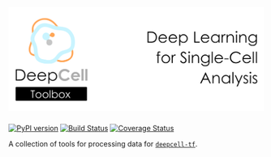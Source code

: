 # ![DeepCell Toolbox Banner](https://raw.githubusercontent.com/vanvalenlab/deepcell-toolbox/master/docs/images/DeepCell_toolbox_Banner.png)

[![PyPI version](https://badge.fury.io/py/Deepcell-Toolbox.svg)](https://badge.fury.io/py/deepcell-toolbox)
[![Build Status](https://travis-ci.com/vanvalenlab/deepcell-toolbox.svg?branch=master)](https://travis-ci.com/vanvalenlab/deepcell-toolbox)
[![Coverage Status](https://coveralls.io/repos/github/vanvalenlab/deepcell-toolbox/badge.svg?branch=master)](https://coveralls.io/github/vanvalenlab/deepcell-toolbox?branch=master)

A collection of tools for processing data for [`deepcell-tf`](https://github.com/vanvalenlab/deepcell-tf).
